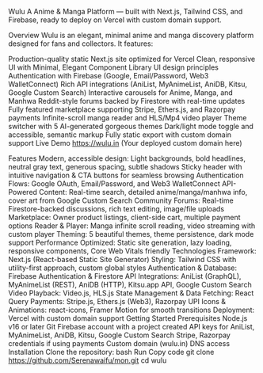 Wulu
A Anime & Manga Platform — built with Next.js, Tailwind CSS, and Firebase, ready to deploy on Vercel with custom domain support.

Overview
Wulu is an elegant, minimal anime and manga discovery platform designed for fans and collectors.
It features:

Production-quality static Next.js site optimized for Vercel
Clean, responsive UI with Minimal, Elegant Component Library UI design principles
Authentication with Firebase (Google, Email/Password, Web3 WalletConnect)
Rich API integrations (AniList, MyAnimeList, AniDB, Kitsu, Google Custom Search)
Interactive carousels for Anime, Manga, and Manhwa
Reddit-style forums backed by Firestore with real-time updates
Fully featured marketplace supporting Stripe, Ethers.js, and Razorpay payments
Infinite-scroll manga reader and HLS/Mp4 video player
Theme switcher with 5 AI-generated gorgeous themes
Dark/light mode toggle and accessible, semantic markup
Fully static export with custom domain support
Live Demo
https://wulu.in (Your deployed custom domain here)

Features
Modern, accessible design: Light backgrounds, bold headlines, neutral gray text, generous spacing, subtle shadows
Sticky header with intuitive navigation & CTA buttons for seamless browsing
Authentication Flows: Google OAuth, Email/Password, and Web3 WalletConnect
API-Powered Content: Real-time search, detailed anime/manga/manhwa info, cover art from Google Custom Search
Community Forums: Real-time Firestore-backed discussions, rich text editing, image/file uploads
Marketplace: Owner product listings, client-side cart, multiple payment options
Reader & Player: Manga infinite scroll reading, video streaming with custom player
Theming: 5 beautiful themes, theme persistence, dark mode support
Performance Optimized: Static site generation, lazy loading, responsive components, Core Web Vitals friendly
Technologies
Framework: Next.js (React-based Static Site Generator)
Styling: Tailwind CSS with utility-first approach, custom global styles
Authentication & Database: Firebase Authentication & Firestore
API Integrations: AniList (GraphQL), MyAnimeList (REST), AniDB (HTTP), Kitsu.app API, Google Custom Search
Video Playback: Video.js, HLS.js
State Management & Data Fetching: React Query
Payments: Stripe.js, Ethers.js (Web3), Razorpay UPI
Icons & Animations: react-icons, Framer Motion for smooth transitions
Deployment: Vercel with custom domain support
Getting Started
Prerequisites
Node.js v16 or later
Git
Firebase account with a project created
API keys for AniList, MyAnimeList, AniDB, Kitsu, Google Custom Search
Stripe, Razorpay credentials if using payments
Custom domain (wulu.in) DNS access
Installation
Clone the repository:
bash
Run
Copy code
git clone https://github.com/Serenawaifu/mon.git
cd wulu
